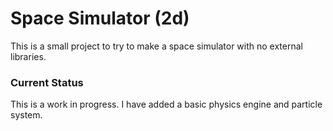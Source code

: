 # Space Simulator (2d) #

This is a small project to try to make a space simulator with no external libraries.

### Current Status ###

This is a work in progress. I have added a basic physics engine and particle system.
